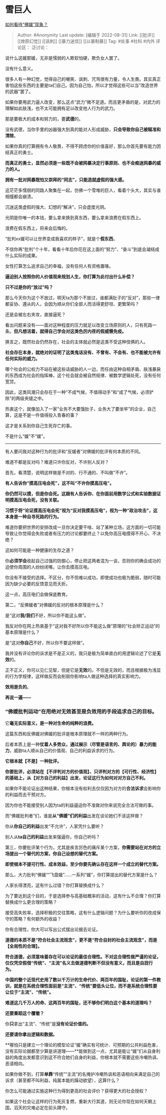 # 雪巨人
[如何看待“佛媛”现象？](https://www.zhihu.com/question/488536580/answer/2653166702)

> Author: #Anonymity
> Last update: [编辑于 2022-08-31]
> Link: [[批评]] [[燎原幻觉]] [[讽刺]] [[暴力迷信]] [[以暴制暴]]
> Tag: #处事 #社科 #内外
> 评论区：
> 泛讨论：

说什么这媛那媛，无非是懦弱的人欺软怕硬，欺负女人罢了。

没有什么意义。

很多人有一种幻觉，觉得自己的嘲笑、讽刺、咒骂很有力量，令人生畏。其实真正害怕这些东西的主要是ta们自己。因为自己怕，所以才觉得这些可以当“改造世界的武器”罢了。

如果你要用武力逼人改变，那么这点“武力”微不足道。而且更矛盾的是，对武力的理解如此肤浅，也不太可能拥有足以改变他人行为的武力。

那是要极大的成本和努力的，要**武德**的。

没有武德，当你手里的凶器强大到真的能对人形成威胁，**只会导致你自己被瞄准和清除**。

如果你真的打算拥有令人敬畏，不得不顾虑你的价值喜好，那么你首先要有能力团结真正的勇士。

**而真正的勇士，显然必须是一些既不会被网暴决定行事原则、也不会痴迷网暴的威力的人。**

**拥有一批对网暴既怕又崇拜的“同志”，只能造就虚假的强大感。**

这茫茫多懦弱的同路人聚集在一起，仿佛一个雪堆的巨人，看着个头大，其实与谁相撞都会崩溃。

沉迷这类虚假的强大、幻想的“解决”，只会虚度光阴。

光阴是你唯一的本钱，要么拿来换到真东西，要么拿来浪费在假东西上。

浪费在假东西上，将来会后悔的。

“批判xx媛可以让世界变成我喜欢的样子”，就是个**假东西**。

不信你再“批判”个十年，看看十年后你花在这上面的“努力”、“奋斗”到底会凝结成什么实际的成果。

女性打算怎么追求自己的幸福，没有任何人有资格置喙。

**逼迫别人按照你的人价值观来规划人生，你打算为此付出什么补偿？**

**只不过是你的“放过”吗？**

那么今天你为这个不放过，明天ta为那个不放过，谁都满肚子的“反对”，那些一律都妥协、遵从的人，会因为顺从你们全部人而活得更舒坦、更繁荣吗？

还是会被左右夹攻，直接逼死？

看出问题来没有——面对这种程度的压力就足以改变立场原则的人，只有死路一条。**但凡想活着，就得自己学会对这类色厉内荏的假威慑免疫。**

换言之，既然社会仍然存在，社会的主体就必然是这类不受这种伎俩的人。

**社会存在本身，就绝对的证明了这类鬼话没有、不曾有、不会有、也不能被允许有任何实际的威力。**

哪个社会的公权力不站在被这些话威胁的人一边，而任由这种自相矛盾、肤浅暴戾的东西成为社会的指挥棒，这个社会就会被自然规律、被数学逻辑处死，没有任何宽贷。

因此，这类风潮只会存在于一种“不成气候，不值得动手”和“成了气候，必须铲除”的两级夹缝之中。

热衷这个，就像加入了一家“业务不大要饿肚子，业务大了要坐牢”的企业，自己算，这是不是一件值得投入青春的事？

这才是关系到你自己生死存亡的事。

不是什么“媛”不“媛”。

---

有人要问我对这种行为的批评和“反媛者”对佛媛的批评有何本质的不同。

难道不都是反对吗？难道只许你反对，不许别人反对？

首先，看清楚，说明这样做是不对的、行不通的、不叫做“不许”。

**有人告诉你“摸高压电会死”，这不叫“不许你摸高压电”。**

**你仍然可以摸，但是你会死。这跟有人告诉你、在你面前用数学公式和实验数据证明摸高压电会死，没有关联。**

**习惯于将“论证摸高压电会死”视为“反对我摸高压电”，视为一种“政治攻击”，这本身是一种自寻死路的行为。**

难道你要把世界的安排改成一旦你决定要干啥、站了某种立场，这方面的一切可能导致让你觉得会失败或者有压力的讨论都要终止？以免你高压电摸得不开心、不决绝？

这如何可能是一种健康的生存之道？

你**必须学会**收起自己过强的防御心，停止把这两者混为一谈，否则你的确会成功的迫使你周围的人纷纷闭嘴，让你去摸高压电。

你没有不接受的选择。不区分，你不但难以成功，即使成功也极为脆弱，随时可能因为缺少必要的反馈意见而夭折。

这一点，高压电们会做保底教育。

第二，“反佛媛者”对佛媛的反对的根本原理是什么？

是“这对**我/我们**不好，所以你不能这么做”。

我反对你在网上热衷基于“这对我不好所以你不能这么做”原理的“社会矫正运动”的基本原理是什么？

是“这对**你自己**不好，所以你不要这样做”。

我并没有评论你的诉求是不是正义的，我只是极为简单直白的用逻辑论述了它是**无效**的。

正不正义，你可以见仁见智，但是它是**无效**的。不但是无效的，而且根据极为浅显的行为学规律，这样做反而会削弱你影响ta人做这种选择的真实影响力。

**效用是负的**。

**再说一遍——**

### **“佛媛批判运动”在用绝对无效甚至是负效用的手段追求自己的目标。**

它**毫无实际意义，是一种对生命的纯粹的浪费。**

这篇东西和反佛媛对佛媛的批评是根本原理就不一样的两种行为。

后者本质上是一种**仗着人多势众，通过展示（尽管是语言的、舆论的）暴力的能力**，威胁ta人顺从自己的价值观、自己的利益诉求的行为。

**它根本就【不是】一种批评。**

**你要批评，必须站在【不评判对方的价值观】、只评判对方的【可行性、经济性】的基础上，从【对方自己的利益】出发，论证这行为如何对对方自己不利。**

如果你不能论证出这种结果，你根本没有权利去仅仅因为对方的**合法诉求**会影响你的利益而去干预对方。

因为你也不能接受别人因为ta的利益逼迫你不准做对你来说完全合法可做的事。

而“佛媛批判者”们，谁是**从“佛媛”们的利益**出发在谈论她们不该这样做？

你从**你自己的利益**出发“不允许”，人家凭什么要听？

别人从**ta自己的利益**出发来强逼你，你自己听吗？

第三，你要批评某个行为，尤其是疾言厉色的痛斥某个方案，**你需要站在对方的立场提出一个替代的方案，你自己设想的替代方案。**

**即使根本不提可行性、成本效益，至少你要先确认存在这样一个成立的替代方案。**

那么，大力批判“佛媛““飞盘媛”……一系列“媛”，你打算提出的替代方案是什么？

人家长得漂亮，这有什么过错？你打算替换成什么？

为了要达到这个目的，于是选择参与高基础概率的活动，这有什么不合理？你打算替换成什么更合理的策略？

接受高失败率，选择积极的交往策略，这有什么逻辑问题？为什么要听你的改成保守的策略？有何额外的收益？

你有合理性，你大可以写出公式摆出论据去论证。

**道德的本质不是“符合社会主流观念”，更不是“符合自封的社会主流观念”，而是【全局性的合理】。**

**符合道德，必须意味着存在可以论证的最佳合理性。不对这合理性做严谨的论证，仅仅凭空假借“传统”、“主流”名义去做道德判断不但没有意义，而且是自戕行为。**

**中国的整个近现代史用了数以千万计的生命代价、两百年的国耻，论证的第一件教训，就是在系统合理性面前是“主流”、“传统”要低头让位，而不是系统合理性要让位于“主流”、“传统”。**

**难道这几千万人的命、这两百年的国耻，还不够你们明白这个基本的道理吗？**

**还要重蹈这个覆辙？**

你**只**拿出“主流”、“传统”是**没有论证价值的。**

**还要请你拿出逻辑和数据。**

**哪怕只是建立一个理论的模型论证“媛”确实有可统计、可预期的公共利益危害，没有实际论据都至少算是讲道理——**能做到这一点，尤其是能让“媛”们从自身利益的角度出发都意识到这不符合她们自身的利益，你根本就不需要这些冷嘲热讽、恶语相向。

如果你做不到，打算**单靠**“传统”“主流”的名掩护冷嘲热讽和恶语相向来满足自己的诉求（甚至都不叫利益，纯属本能的躁动欲望），这算什么？

你怎么可能通过实施这种行为得到更高的社会评价？获得更大的社会授权？

如果这个社会让这样的行为死灰复燃，重新大行其道，则无论你现在如何天朝上国，滔天的灾难必定在前头蹲守。
